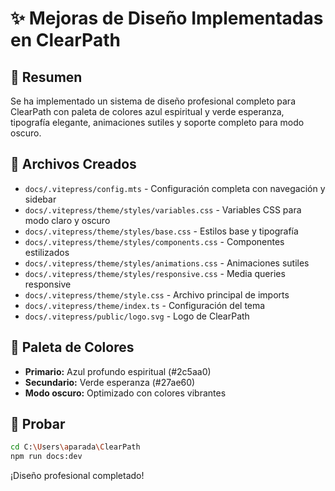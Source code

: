 # ✨ Mejoras de Diseño Implementadas en ClearPath

## 🎨 Resumen

Se ha implementado un sistema de diseño profesional completo para ClearPath con paleta de colores azul espiritual y verde esperanza, tipografía elegante, animaciones sutiles y soporte completo para modo oscuro.

## 📁 Archivos Creados

- `docs/.vitepress/config.mts` - Configuración completa con navegación y sidebar
- `docs/.vitepress/theme/styles/variables.css` - Variables CSS para modo claro y oscuro
- `docs/.vitepress/theme/styles/base.css` - Estilos base y tipografía
- `docs/.vitepress/theme/styles/components.css` - Componentes estilizados
- `docs/.vitepress/theme/styles/animations.css` - Animaciones sutiles
- `docs/.vitepress/theme/styles/responsive.css` - Media queries responsive
- `docs/.vitepress/theme/style.css` - Archivo principal de imports
- `docs/.vitepress/theme/index.ts` - Configuración del tema
- `docs/.vitepress/public/logo.svg` - Logo de ClearPath

## 🎨 Paleta de Colores

- **Primario:** Azul profundo espiritual (#2c5aa0)
- **Secundario:** Verde esperanza (#27ae60)
- **Modo oscuro:** Optimizado con colores vibrantes

## 🚀 Probar

```bash
cd C:\Users\aparada\ClearPath
npm run docs:dev
```

¡Diseño profesional completado!
